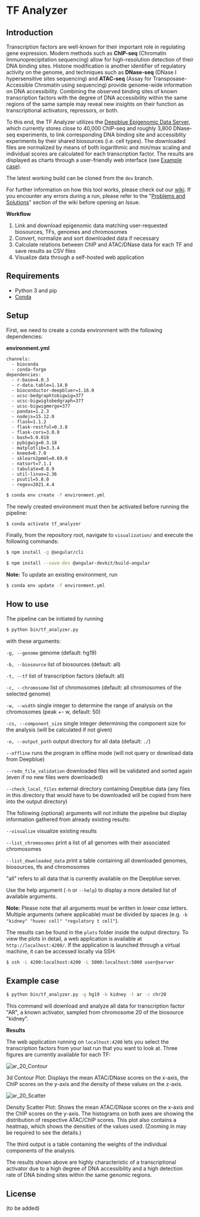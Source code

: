 # TF Analyzer

## Introduction

Transcription factors are well-known for their important role in regulating gene expression. Modern methods such as **ChIP-seq** (Chromatin Immunoprecipitation sequencing) allow for high-resolution detection of their DNA binding sites. Histone modification is another identifier of regulatory activity on the genome, and techniques such as **DNase-seq** (DNase I hypersensitive sites sequencing) and **ATAC-seq** (Assay for Transposase-Accessible Chromatin using sequencing) provide genome-wide information on DNA accessibility. Combining the observed binding sites of known transcription factors with the degree of DNA accessibility within the same regions of the same sample may reveal new insights on their function as transcriptional activators, repressors, or both.

To this end, the TF Analyzer utilizes the [Deepblue Epigenomic Data Server](https://deepblue.mpi-inf.mpg.de/), which currently stores close to 40,000 ChIP-seq and roughly 3,800 DNase-seq experiments, to link corresponding DNA binding site and accessiblity experiments by their shared biosources (i.e. cell types). The downloaded files are normalized by means of both logarithmic and min/max scaling and individual scores are calculated for each transcription factor. The results are displayed as charts through a user-friendly web interface (see [Example case](#example-case)).

The latest working build can be cloned from the `dev` branch.

For further information on how this tool works, please check out our [wiki](https://github.com/loosolab/jlu-bda-2020/wiki/).
If you encounter any errors during a run, please refer to the "[Problems and Solutions](https://github.com/loosolab/jlu-bda-2020/wiki/Problems-and-Solutions)" section of the wiki before opening an Issue.

**Workflow**

 1. Link and download epigenomic data matching user-requested biosources, TFs, genomes and chromosomes
 2. Convert, normalize and sort downloaded data if necessary
 3. Calculate relations between ChIP and ATAC/DNase data for each TF and save results as CSV files
 4. Visualize data through a self-hosted web application
 
## Requirements

 - Python 3 and pip
 - [Conda](https://docs.conda.io/projects/conda/en/latest/index.html)
 
## Setup
First, we need to create a conda environment with the following dependencies:

**environment.yml**

```
channels:
  - bioconda
  - conda-forge
dependencies:
  - r-base=4.0.3
  - r-data.table=1.14.0
  - bioconductor-deepbluer=1.16.0
  - ucsc-bedgraphtobigwig=377
  - ucsc-bigwigtobedgraph=377
  - ucsc-bigwigmerge=377
  - pandas=1.2.3
  - nodejs=15.12.0
  - flask=1.1.2
  - flask-restful=0.3.8
  - flask-cors=3.0.8
  - bash=5.0.018
  - pybigwig=0.3.18
  - matplotlib=3.3.4
  - kneed=0.7.0
  - sklearn2pmml=0.69.0
  - natsort=7.1.1
  - tabulate=0.8.9
  - util-linux=2.36
  - psutil=5.8.0
  - regex=2021.4.4
```

```bash
$ conda env create -f environment.yml
```

The newly created environment must then be activated before running the pipeline: 

```bash
$ conda activate tf_analyzer
``` 

Finally, from the repository root, navigate to `visualization/` and execute the following commands:

```bash
$ npm install -g @angular/cli

$ npm install --save-dev @angular-devkit/build-angular
```

**Note:** To update an existing environment, run

```bash
$ conda env update -f environment.yml
```

## How to use
The pipeline can be initiated by running
```bash
$ python bin/tf_analyzer.py
```

with these arguments:

`-g, --genome` genome (default: hg19)

`-b, --biosource` list of biosources (default: all)

`-t, --tf` list of transcription factors (default: all)

`-c, --chromosome` list of chromosomes (default: all chromosomes of the selected genome)

`-w, --width` single integer to determine the range of analysis on the chromosomes (peak +- w, default: 50)

`-cs, --component_size` single integer determining the component size for the analysis (will be calculated if not given)

`-o, --output_path` output directory for all data (default: `./`)

`--offline` runs the program in offline mode (will not query or download data from Deepblue)

`--redo_file_validation` downloaded files will be validated and sorted again (even if no new files were downloaded)

`--check_local_files` external directory containing Deepblue data (any files in this directory that would have to be downloaded will be copied from here into the output directory)

The following (optional) arguments will not initiate the pipeline but display information gathered from already existing results:

`--visualize` visualize existing results

`--list_chromosomes` print a list of all genomes with their associated chromosomes

`--list_downloaded_data` print a table containing all downloaded genomes, biosources, tfs and chromosomes

"all" refers to all data that is currently available on the Deepblue server.

Use the help argument (`-h` or `--help`) to display a more detailed list of available arguments.

**Note:** Please note that all arguments must be written in *lower case* letters. Multiple arguments (where applicable) must be divided by spaces (e.g. `-b "kidney" "huvec cell" "regulatory t cell"`).

The results can be found in the `plots` folder inside the output directory. To view the plots in detail, a web application is available at `http://localhost:4200/`. If the application is launched through a virtual machine, it can be accessed locally via SSH:

```bash
$ ssh -L 4200:localhost:4200 -L 5000:localhost:5000 user@server
```
 
## Example case

```bash
$ python bin/tf_analyzer.py -g hg19 -b kidney -t ar -c chr20
```

This command will download and analyze all data for transcription factor "AR", a known activator, sampled from chromosome 20 of the biosource "kidney".

**Results**

The web application running on `localhost:4200` lets you select the transcription factors from your last run that you want to look at. Three figures are currently available for each TF:

![ar_20_Contour](https://user-images.githubusercontent.com/26332337/114243219-7f96ea00-998c-11eb-9de7-26adf0dc3483.png)

3d Contour Plot: Displays the mean ATAC/DNase scores on the x-axis, the ChIP scores on the y-axis and the density of these values on the z-axis.

![ar_20_Scatter](https://user-images.githubusercontent.com/26332337/114243247-8aea1580-998c-11eb-80a6-bf1589a25f46.png)

Density Scatter Plot: Shows the mean ATAC/DNase scores on the x-axis and the ChIP scores on the y-axis. The histograms on both axes are showing the distribution of respective ATAC/ChIP scores. This plot also contains a heatmap, which shows the densities of the values used. (Zooming in may be required to see the details.)

The third output is a table containing the weights of the individual components of the analysis.

The results shown above are highly characteristic of a transcriptional activator due to a high degree of DNA accessibility and a high detection rate of DNA binding sites within the same genomic regions.

## License
(to be added)
